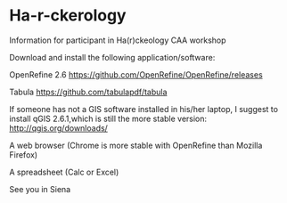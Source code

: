# Ha-r-ckerology
Information for participant in Ha(r)ckeology CAA workshop

Download and install the following application/software:

OpenRefine 2.6 https://github.com/OpenRefine/OpenRefine/releases

Tabula https://github.com/tabulapdf/tabula

If someone has not a GIS software installed in his/her laptop, I suggest to install qGIS 2.6.1,which is still the more stable version: http://qgis.org/downloads/

A web browser (Chrome is more stable with OpenRefine than Mozilla Firefox)

A spreadsheet (Calc or Excel)


See you in Siena
